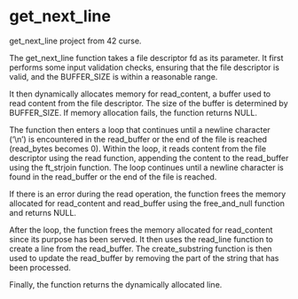 # get_next_line
get_next_line project from 42 curse.

The get_next_line function takes a file descriptor fd as its parameter. It first performs some input validation checks, ensuring that the file descriptor is valid, and the BUFFER_SIZE is within a reasonable range.

It then dynamically allocates memory for read_content, a buffer used to read content from the file descriptor. The size of the buffer is determined by BUFFER_SIZE. If memory allocation fails, the function returns NULL.

The function then enters a loop that continues until a newline character (‘\n’) is encountered in the read_buffer or the end of the file is reached (read_bytes becomes 0). Within the loop, it reads content from the file descriptor using the read function, appending the content to the read_buffer using the ft_strjoin function. The loop continues until a newline character is found in the read_buffer or the end of the file is reached.

If there is an error during the read operation, the function frees the memory allocated for read_content and read_buffer using the free_and_null function and returns NULL.

After the loop, the function frees the memory allocated for read_content since its purpose has been served. It then uses the read_line function to create a line from the read_buffer. The create_substring function is then used to update the read_buffer by removing the part of the string that has been processed.

Finally, the function returns the dynamically allocated line.
